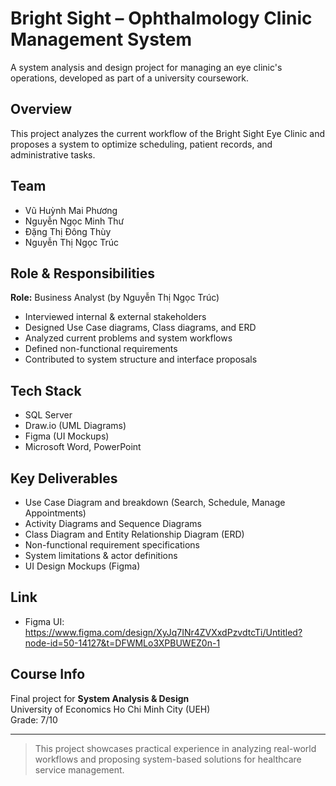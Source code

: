# Bright Sight – Ophthalmology Clinic Management System

A system analysis and design project for managing an eye clinic's operations, developed as part of a university coursework.

## Overview

This project analyzes the current workflow of the Bright Sight Eye Clinic and proposes a system to optimize scheduling, patient records, and administrative tasks.

## Team

- Vũ Huỳnh Mai Phương  
- Nguyễn Ngọc Minh Thư  
- Đặng Thị Đông Thùy  
- Nguyễn Thị Ngọc Trúc  

## Role & Responsibilities

**Role:** Business Analyst (by Nguyễn Thị Ngọc Trúc)

- Interviewed internal & external stakeholders
- Designed Use Case diagrams, Class diagrams, and ERD
- Analyzed current problems and system workflows
- Defined non-functional requirements
- Contributed to system structure and interface proposals

## Tech Stack

- SQL Server  
- Draw.io (UML Diagrams)  
- Figma (UI Mockups)  
- Microsoft Word, PowerPoint  

## Key Deliverables

- Use Case Diagram and breakdown (Search, Schedule, Manage Appointments)
- Activity Diagrams and Sequence Diagrams
- Class Diagram and Entity Relationship Diagram (ERD)
- Non-functional requirement specifications
- System limitations & actor definitions
- UI Design Mockups (Figma)

## Link

- Figma UI: https://www.figma.com/design/XyJq7INr4ZVXxdPzvdtcTi/Untitled?node-id=50-14127&t=DFWMLo3XPBUWEZ0n-1

## Course Info

Final project for **System Analysis & Design**  
University of Economics Ho Chi Minh City (UEH)  
Grade: 7/10

---

> This project showcases practical experience in analyzing real-world workflows and proposing system-based solutions for healthcare service management.
